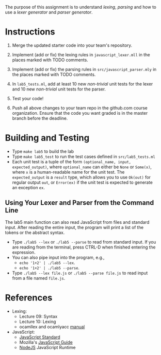 The purpose of this assignment is to understand *lexing*, *parsing*
and how to use a *lexer generator* and *parser generator*.


Instructions
============

1. Merge the updated starter code into your team's repository.

2. Implement (add or fix) the lexing rules in `javascript_lexer.mll`
   in the places marked with TODO comments.

3. Implement (add or fix) the parsing rules in
   `src/javascript_parser.mly` in the places marked with TODO
   comments.

4. In `lab5_tests.ml`, add at least 10 new *non-trivial* unit tests
   for the lexer and 10 new *non-trivial* unit tests for the parser.

5. Test your code!

6. Push all above changes to your team repo in the github.com course
   organization. Ensure that the code you want graded is in the master
   branch before the deadline.


Building and Testing
====================

- Type `make lab5` to build the lab
- Type `make lab5_test` to run the test cases defined in
  `src/lab5_tests.ml`
- Each unit test is a tuple of the form `(optional_name, input,
  expected_output)`, where `optional_name` can either be `None` or
  `Some(x)`, where `x` is a human-readable name for the unit test. The
  `expected_output` is a `result` type, which allows you to use
  `Ok(out)` for regular output `out`, or `Error(ex)` if the unit test
  is expected to generate an exception `ex`.


Using Your Lexer and Parser from the Command Line
-------------------------------------------------

The lab5 main function can also read JavaScript from files and
standard input. After reading the entire input, the program will print
a list of the tokens or the abstract syntax.

- Type `./lab5 --lex` or `./lab5 --parse` to read from standard
  input. If you are reading from the terminal, press CTRL-D when
  finished entering the expression.
- You can also pipe input into the program, e.g.,
  - `echo '1+2' | ./lab5 --lex`.
  - `echo '1+2' | ./lab5 --parse`.
- Type `./lab5 --lex file.js` or `./lab5 --parse file.js` to read
  input from a file named `file.js`.


References
==========

- Lexing:
  - Lecture 09: Syntax
  - Lecture 10: Lexing
  - ocamllex and ocamlyacc [manual](https://ocaml.org/manual/lexyacc.html)
- JavaScript:
  - [JavaScript Standard](https://262.ecma-international.org/10.0/)
  - Mozilla's [JavaScript Guide](https://developer.mozilla.org/en-US/docs/Web/JavaScript/Guide)
  - [NodeJS](https://nodejs.org/) JavaScript Runtime
